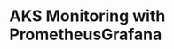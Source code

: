 # AKS Monitoring with PrometheusGrafana                                                                                                                                                                                                                                                                                                                                                                                                                                                                                                                                      
